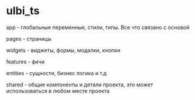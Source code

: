 # ulbi_ts

app - глобальные переменные, стили, типы. Все что связано с основой

pages - страницы

widgets - виджеты, формы, модалки, кнопки

features - фичи

entities - сущности, бизнес логика и т.д

shared - общие компоненты и детали проекта, это может использоваться в любом месте проекта
